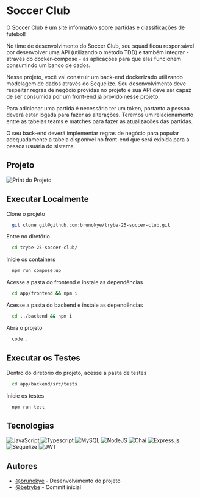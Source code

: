 # Soccer Club

O Soccer Club é um site informativo sobre partidas e classificações de futebol!

No time de desenvolvimento do Soccer Club, seu squad ficou responsável por desenvolver uma API (utilizando o método TDD) e também integrar - através do docker-compose - as aplicações para que elas funcionem consumindo um banco de dados.

Nesse projeto, você vai construir um back-end dockerizado utilizando modelagem de dados através do Sequelize. Seu desenvolvimento deve respeitar regras de negócio providas no projeto e sua API deve ser capaz de ser consumida por um front-end já provido nesse projeto.

Para adicionar uma partida é necessário ter um token, portanto a pessoa deverá estar logada para fazer as alterações. Teremos um relacionamento entre as tabelas teams e matches para fazer as atualizações das partidas.

O seu back-end deverá implementar regras de negócio para popular adequadamente a tabela disponível no front-end que será exibida para a pessoa usuária do sistema.

## Projeto

![Print do Projeto](https://i.imgur.com/T54PEQ7.png)

## Executar Localmente

Clone o projeto 

```bash
  git clone git@github.com:brunokye/trybe-25-soccer-club.git
```

Entre no diretório

```bash
  cd trybe-25-soccer-club/
```

Inicie os containers

```bash
  npm run compose:up
```

Acesse a pasta do frontend e instale as dependências

```bash
  cd app/frontend && npm i
```

Acesse a pasta do backend e instale as dependências

```bash
  cd ../backend && npm i
```

Abra o projeto

```bash
  code .
```

## Executar os Testes

Dentro do diretório do projeto, acesse a pasta de testes

```bash
  cd app/backend/src/tests
```

Inicie os testes

```bash
  npm run test
```

## Tecnologias

![JavaScript](https://img.shields.io/badge/javascript-%23323330.svg?style=for-the-badge&logo=javascript&logoColor=%23F7DF1E)
![Typescript](https://img.shields.io/badge/TypeScript-3178C6.svg?style=for-the-badge&logo=TypeScript&logoColor=white)
![MySQL](https://img.shields.io/badge/MySQL-4479A1.svg?style=for-the-badge&logo=MySQL&logoColor=white)
![NodeJS](https://img.shields.io/badge/node.js-6DA55F?style=for-the-badge&logo=node.js&logoColor=white)
![Chai](https://img.shields.io/badge/Chai-A30701.svg?style=for-the-badge&logo=Chai&logoColor=white)
![Express.js](https://img.shields.io/badge/express.js-%23404d59.svg?style=for-the-badge&logo=express&logoColor=%2361DAFB)
![Sequelize](https://img.shields.io/badge/Sequelize-52B0E7?style=for-the-badge&logo=Sequelize&logoColor=white)
![JWT](https://img.shields.io/badge/JWT-black?style=for-the-badge&logo=JSON%20web%20tokens)

## Autores

- [@brunokye](https://github.com/brunokye) - Desenvolvimento do projeto
- [@betrybe](https://github.com/betrybe) - Commit inicial
